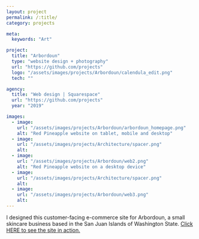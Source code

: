 ```yaml
---
layout: project
permalink: /:title/
category: projects

meta:
  keywords: "Art"

project:
  title: "Arbordoun"
  type: "website design + photography"
  url: "https://github.com/projects"
  logo: "/assets/images/projects/Arbordoun/calendula_edit.png"
  tech: ""

agency:
  title: "Web design | Squarespace"
  url: "https://github.com/projects"
  year: "2019"

images:
  - image:
    url: "/assets/images/projects/Arbordoun/arbordoun_homepage.png"
    alt: "Red Pineapple website on tablet, mobile and desktop"
  - image:
    url: "/assets/images/projects/Architecture/spacer.png"
    alt: 
  - image:
    url: "/assets/images/projects/Arbordoun/web2.png"
    alt: "Red Pineapple website on a desktop device"
  - image:
    url: "/assets/images/projects/Architecture/spacer.png"
    alt: 
  - image:
    url: "/assets/images/projects/Arbordoun/web3.png"
    alt: 
---
```

<p> I designed this customer-facing e-commerce site for Arbordoun, a small skincare business based in the San Juan Islands of Washington State. <!-- external anchor link -->
<a href="https://arbordoun.com/">Click HERE to see the site in action.</a></p>